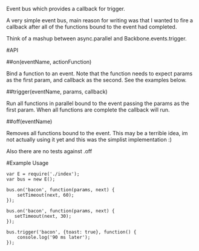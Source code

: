 Event bus which provides a callback for trigger.

A very simple event bus, main reason for writing was that I wanted to fire a callback after all of the functions bound to the event had completed.

Think of a mashup between async.parallel and Backbone.events.trigger.

#API

##on(eventName, actionFunction)

Bind a function to an event. Note that the function needs to expect params as the first param, and callback as the second. See the examples below.

##trigger(eventName, params, callback)

Run all functions in parallel bound to the event passing the params as the first param. When all functions are complete the callback will run.

##off(eventName)

Removes all functions bound to the event. This may be a terrible idea, im not actually using it yet and this was the simplist implementation :)

Also there are no tests against .off

#Example Usage

    var E = require('./index');
    var bus = new E();

    bus.on('bacon', function(params, next) {
        setTimeout(next, 60);
    });

    bus.on('bacon', function(params, next) {
       setTimeout(next, 30);
    });

    bus.trigger('bacon', {toast: true}, function() {
        console.log('90 ms later');
    });



